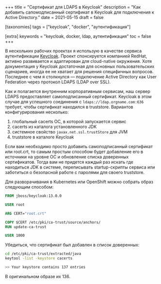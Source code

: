 +++
title = "Сертификат для LDAPS в Keycloak"
description = "Как добавить сапомодписанный сертификат в Keycloak для подключения к Active Directory."
date = 2021-05-15
draft = false

[taxonomies]
tags = ["keycloak", "docker", "аутентификация"]

[extra]
keywords = "keycloak, docker, ldap, аутентификация"
toc = false
+++

В нескольких рабочих проектах я использую в качестве сервиса аутентификации [Keycloak](https://www.keycloak.org/).
Проект спонсируется компанией RedHat, активно развивается и адаптирован для cloud-native окружения.
Хотя документация у Keycloak достаточная для основных пользовательских сценариев, иногда ее
не хватает для решения специфичных вопросов. Последнее с чем я столкнулся — подключение
Active Directory как User Federation через протокол LDAPS (LDAP over SSL).

Как и полагается внутренним корпоративным сервисам, наш сервер LDAPS предоставляет самоподписанный сертификат.
Keycloak в этом случае для успешного соединения с `ldaps://ldap.orgname.com:636` требует, чтобы
сертификат находился в truststore. Вариантов конфигурирования несколько:

1. глобальный cacerts ОС, в которой запускается сервис
2. cacerts из каталога установленного JDK
3. системное свойство `javax.net.ssl.trustStore` для JVM
4. truststore в каталоге Keycloak

Если вам необходимо просто добавить самоподписанный сертификат или root.crt, то самым простым
способом будет добавление его в источники на уровне ОС и обновление списка доверенных сертификатов.
Тогда вам не придется каждый раз искать где находиться JDK в системе, переписывать startup-скрипты
сервиса или заботиться о безопасной работе с паролями для своего truststore.

Для разворачивания в Kubernetes или OpenShift можно собрать образ следующим способом:

```Dockerfile
FROM jboss/keycloak:13.0.0

USER root

ARG CERT="root.crt"

COPY $CERT /etc/pki/ca-trust/source/anchors/
RUN update-ca-trust

USER 1000
```

Убедиться, что сертификат был добавлен в список доверенных:

```bash
cd /etc/pki/ca-trust/extracted/java
keytool -list -keystore cacerts
```

```bash
>> Your keystore contains 137 entries
```

В оригинальном образе их 136.
